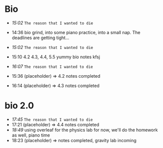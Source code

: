 # Bio
- *15:02* `The reason that I wanted to die`
- 14:36 bio grind, into some piano practice, into a small nap. The deadlines are getting tight...
- *15:02* `The reason that I wanted to die`
- 15:10 4.2 4.3, 4.4, 5.5 yummy bio notes kfsj
- *16:07* `The reason that I wanted to die`
- 15:36 (placeholder) => 4.2 notes completed

- 16:14 (placeholder) => 4.3 notes completed

# bio 2.0
- *17:45* `The reason that I wanted to die`
- 17:21 (placeholder) => 4.4 notes completed
- *18:49* using overleaf for the physics lab for now, we'll do the homework as well, piano time
- 18:23 (placeholder) => notes completed, gravity lab incoming